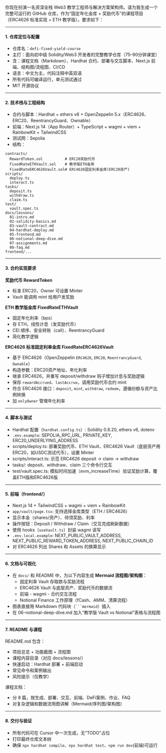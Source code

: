 你现在扮演一名资深全栈 Web3 教学工程师与解决方案架构师。请为我生成一个完整可运行的 GitHub 仓库，作为“固定年化金库 + 奖励代币”的课程项目（ERC4626 标准实现 + ETH 教学版）。要求如下：

---

#### 1. 仓库定位与配置
- 仓库名：`defi-fixed-yield-course`
- 主打：面向初中级 Solidity/Web3 开发者的完整教学仓库（75–90分钟课堂）
- 含：课程文档（Markdown）、Hardhat 合约、部署与交互脚本、Next.js 前端、结构图/流程图、CI/CD
- 语言：中文为主，代码注释中英双语
- 所有代码可编译运行，单元测试通过
- MIT 开源协议

---

#### 2. 技术栈与工程结构
- 合约与脚本：Hardhat + ethers v6 + OpenZeppelin 5.x（ERC4626、ERC20、ReentrancyGuard、Ownable）
- 前端：Next.js 14（App Router）+ TypeScript + wagmi + viem + RainbowKit + TailwindCSS
- 测试网：Sepolia
- 结构：
```
contracts/
  RewardToken.sol          # ERC20奖励代币
  FixedRateETHVault.sol    # 教学版ETH金库
  FixedRateERC4626Vault.sol# ERC4626固定利率金库(ERC20资产)
scripts/
  deploy.ts
  interact.ts
tasks/
  deposit.ts
  withdraw.ts
  claim.ts
test/
  vault.spec.ts
docs/lessons/
  01-intro.md
  02-solidity-basics.md
  03-vault-contract.md
  04-hardhat-deploy.md
  05-frontend.md
  06-notional-deep-dive.md
  07-assignments.md
  08-faq.md
frontend/...
```

---

#### 3. 合约实现要求

**奖励代币 RewardToken**
- 标准 ERC20，Owner 可设置 Minter
- Vault 能调用 mint 给用户发奖励

**ETH 教学版金库 FixedRateETHVault**
- 固定年化利率（bps）
- 存 ETH，线性计息（发奖励代币）
- CEI 顺序、安全转账（call）、ReentrancyGuard
- 简化教学逻辑

**ERC4626 标准固定利率金库 FixedRateERC4626Vault**
- 基于 ERC4626（OpenZeppelin `ERC4626`, `ERC20`, `ReentrancyGuard`, `Ownable`）
- 构造参数：ERC20资产地址、年化利率
- 继承 ERC4626，并重写 deposit/withdraw 钩子增加计息与奖励逻辑
- 保存 `rewardAccrued`、`lastAccrue`，调用奖励代币合约 mint
- 符合 ERC4626 接口：`deposit`, `mint`, `withdraw`, `redeem`，遵循份额与资产比例转换
- 加 `onlyOwner` 管理年化利率

---

#### 4. 脚本与测试
- Hardhat 配置（`hardhat.config.ts`）: Solidity 0.8.20, ethers v6, dotenv
- `.env.example`: SEPOLIA_RPC_URL, PRIVATE_KEY, ERC20_UNDERLYING_ADDRESS
- scripts/deploy.ts: 部署奖励代币、ETH Vault、ERC4626 Vault（底层资产用 ERC20，如USDC测试代币），设置 Minter
- scripts/interact.ts: 示范 ERC4626 deposit → claim → withdraw
- tasks/: deposit、withdraw、claim 三个命令行交互
- test/vault.spec.ts: 模拟时间加速（evm_increaseTime）验证奖励计算，覆盖ETH版和ERC4626版

---

#### 5. 前端（frontend/）
- Next.js 14 + TailwindCSS + wagmi + viem + RainbowKit
- `app/vault/page.tsx`: 支持选择金库类型（ETH / ERC4626）
- 显示本金（shares/资产）、待领奖励、利率
- 操作按钮：Deposit / Withdraw / Claim（交互完成刷新数据）
- 使用 hooks（`useVault.ts`）封装 wagmi 读写
- `.env.local.example`: NEXT_PUBLIC_VAULT_ADDRESS, NEXT_PUBLIC_REWARD_TOKEN_ADDRESS, NEXT_PUBLIC_CHAIN_ID
- 对 ERC4626 列出 Shares 和 Assets 的换算显示

---

#### 6. 文档与可视化
- 在 `docs/` 和 README 中，为以下内容生成 **Mermaid 流程图/架构图**：
  - 固定利率 Vault 存取款与奖励流程
  - ERC4626 Vault 与底层资产、奖励代币的数据流
  - 前端 - wagmi - 合约交互流程
  - Notional Finance 工作原理（fCash、AMM、清算流程）
- 图表直接用 Markdown 代码块（` ```mermaid `）插入
- 在 06-notional-deep-dive.md 加入“教学版 Vault vs Notional”表格与流程图

---

#### 7. README 与课程
README.md 包含：
- 项目总览 + 功能截图 + 流程图
- 课程内容目录（对应 docs/lessons/）
- 快速启动：Hardhat 部署 + 前端启动
- 常见命令和案例输出
- 风险提示（仅教学）

课程文档：
- 分 8 篇，按生成、部署、交互、前端、DeFi案例、作业、FAQ
- 对复杂逻辑和数据流用图讲解（Mermaid/序列图/架构图）

---

#### 8. 交付与验证
- 所有代码可在 Cursor 中一次生成，无“TODO”占位
- 打印最终仓库文本树
- 确保 `npx hardhat compile`、`npx hardhat test`、`npm run dev`(前端)可运行
